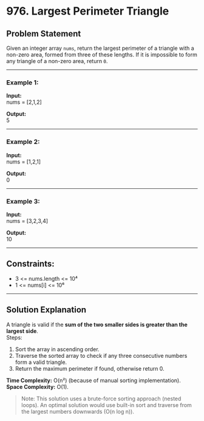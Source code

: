 # 976. Largest Perimeter Triangle

## Problem Statement
Given an integer array `nums`, return the largest perimeter of a triangle with a non-zero area, formed from three of these lengths. If it is impossible to form any triangle of a non-zero area, return `0`.

---

### Example 1:
**Input:**  
nums = [2,1,2]  

**Output:**  
5  

---

### Example 2:
**Input:**  
nums = [1,2,1]  

**Output:**  
0  

---

### Example 3:
**Input:**  
nums = [3,2,3,4]  

**Output:**  
10  

---

## Constraints:
- 3 <= nums.length <= 10⁴  
- 1 <= nums[i] <= 10⁶  

---

## Solution Explanation
A triangle is valid if the **sum of the two smaller sides is greater than the largest side**.  
Steps:
1. Sort the array in ascending order.  
2. Traverse the sorted array to check if any three consecutive numbers form a valid triangle.  
3. Return the maximum perimeter if found, otherwise return 0.  

**Time Complexity:** O(n²) (because of manual sorting implementation).  
**Space Complexity:** O(1).  

> Note: This solution uses a brute-force sorting approach (nested loops). An optimal solution would use built-in sort and traverse from the largest numbers downwards (O(n log n)).
